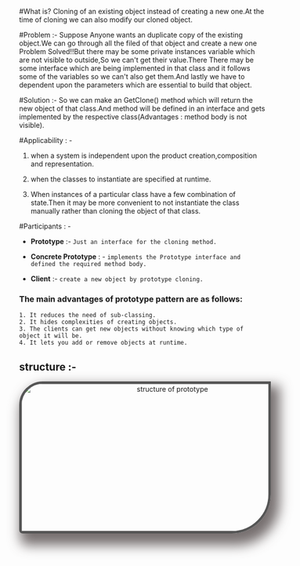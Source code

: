 #What is?
Cloning of an existing object instead of creating a new one.At the time of cloning we can also modify our cloned object.

#Problem :-
Suppose Anyone wants an duplicate copy of the existing object.We can go through all the filed of that object and create a new one
Problem Solved!!But there may be some private instances variable which are not visible to outside,So we can't get their value.There 
There may be some interface which are being implemented in that class and it follows some of the variables so we can't also get
them.And lastly we have to dependent upon the parameters which are essential to build that object.

#Solution :-
So we can make an GetClone() method which will return the new object of that class.And method will be defined in an interface and
gets implemented by the respective class(Advantages : method body is not visible).
  


#Applicability : -	

1. when a system is independent upon the product creation,composition and representation. 

2. when the classes to instantiate are specified at runtime.

3. When instances of a particular class have a few combination of state.Then it may be more convenient to not
			instantiate the class manually rather than cloning the object of that class.

#Participants : -		

+ **Prototype** :-
	` Just an interface for the cloning method.  `
	
+ **Concrete Prototype** : -
	` implements the Prototype interface and defined the required method body. `
	
+ **Client** :- 
	` create a new object by prototype cloning. `
	 
### The main advantages of prototype pattern are as follows:

	1. It reduces the need of sub-classing.
	2. It hides complexities of creating objects.
	3. The clients can get new objects without knowing which type of object it will be.
	4. It lets you add or remove objects at runtime.	

## structure :- 
<p align="center">
<img src="file:///home/keder/Public/Design_pattern/DesignPattern/src/in/design_patt/prototype/prototype.png" alt="structure of prototype" style="height:300px;width:600Px; border: 5px solid #555;box-shadow: 10px 16px 24px 8px rgba(82,73,73,0.79);
-webkit-box-shadow: 10px 16px 24px 8px rgba(82,73,73,0.79);
-moz-box-shadow: 10px 16px 24px 8px rgba(82,73,73,0.79);border-radius: 48px 0px 80px 7px;
-webkit-border-radius: 48px 0px 80px 7px;
-moz-border-radius: 48px 0px 80px 7px;"></img>
</p>
		 	